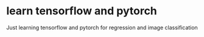 # learn tensorflow and pytorch
Just learning tensorflow and pytorch for regression and image classification
